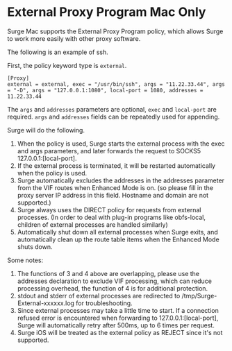 External Proxy Program Mac Only
===============================

Surge Mac supports the External Proxy Program policy, which allows Surge to work more easily with other proxy software.

The following is an example of ssh.

First, the policy keyword type is `external`.

    [Proxy]
    external = external, exec = "/usr/bin/ssh", args = "11.22.33.44", args = "-D", args = "127.0.0.1:1080", local-port = 1080, addresses = 11.22.33.44
    

The `args` and `addresses` parameters are optional, `exec` and `local-port` are required. `args` and `addresses` fields can be repeatedly used for appending.

Surge will do the following.

1.  When the policy is used, Surge starts the external process with the exec and args parameters, and later forwards the request to SOCKS5 127.0.0.1:\[local-port\].
2.  If the external process is terminated, it will be restarted automatically when the policy is used.
3.  Surge automatically excludes the addresses in the addresses parameter from the VIF routes when Enhanced Mode is on. (so please fill in the proxy server IP address in this field. Hostname and domain are not supported.)
4.  Surge always uses the DIRECT policy for requests from external processes. (In order to deal with plug-in programs like obfs-local, children of external processes are handled similarly)
5.  Automatically shut down all external processes when Surge exits, and automatically clean up the route table items when the Enhanced Mode shuts down.

Some notes:

1.  The functions of 3 and 4 above are overlapping, please use the addresses declaration to exclude VIF processing, which can reduce processing overhead, the function of 4 is for additional protection.
2.  stdout and stderr of external processes are redirected to /tmp/Surge-External-xxxxxx.log for troubleshooting.
3.  Since external processes may take a little time to start. If a connection refused error is encountered when forwarding to 127.0.0.1:\[local-port\], Surge will automatically retry after 500ms, up to 6 times per request.
4.  Surge iOS will be treated as the external policy as REJECT since it's not supported.